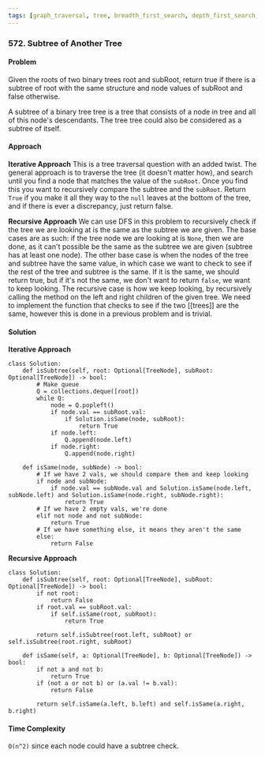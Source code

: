 ```yaml
---
tags: [graph_traversal, tree, breadth_first_search, depth_first_search, recursion]
---
```


### 572. Subtree of Another Tree

#### Problem 
Given the roots of two binary trees root and subRoot, return true if there is a subtree of root with the same structure and node values of subRoot and false otherwise.

A subtree of a binary tree tree is a tree that consists of a node in tree and all of this node's descendants. The tree tree could also be considered as a subtree of itself.

#### Approach
**Iterative Approach**
This is a tree traversal question with an added twist. The general approach is to traverse the tree (it doesn't matter how), and search until you find a node that matches the value of the `subRoot`. Once you find this you want to recursively compare the subtree and the `subRoot`. Return `True` if you make it all they way to the `null` leaves at the bottom of the tree, and if there is ever a discrepancy, just return false. 

**Recursive Approach**
We can use DFS in this problem to recursively check if the tree we are looking at is the same as the subtree we are given. The base cases are as such: if the tree node we are looking at is `None`, then we are done, as it can't possible be the same as the subtree we are given (subtree has at least one node). The other base case is when the nodes of the tree and subtree have the same value, in which case we want to check to see if the rest of the tree and subtree is the same. If it is the same, we should return true, but if it's not the same, we don't want to return `false`, we want to keep looking.
The recursive case is how we keep looking, by recursively calling the method on the left and right children of the given tree. 
We need to implement the function that checks to see if the two [[trees]] are the same, however this is done in a previous problem and is trivial. 
#### Solution
**Iterative Approach**
```
class Solution:
    def isSubtree(self, root: Optional[TreeNode], subRoot: Optional[TreeNode]) -> bool:
        # Make queue
        Q = collections.deque([root])
        while Q:
            node = Q.popleft()
            if node.val == subRoot.val:
                if Solution.isSame(node, subRoot):
                    return True
            if node.left:
                Q.append(node.left)
            if node.right:
                Q.append(node.right)
        
    def isSame(node, subNode) -> bool:
        # If we have 2 vals, we should compare them and keep looking
        if node and subNode:
            if node.val == subNode.val and Solution.isSame(node.left, subNode.left) and Solution.isSame(node.right, subNode.right):
                return True
        # If we have 2 empty vals, we're done
        elif not node and not subNode:
            return True
        # If we have something else, it means they aren't the same
        else:
            return False
```

**Recursive Approach**
```
class Solution:
    def isSubtree(self, root: Optional[TreeNode], subRoot: Optional[TreeNode]) -> bool:
        if not root:
            return False
        if root.val == subRoot.val:
            if self.isSame(root, subRoot):
                return True
        
        return self.isSubtree(root.left, subRoot) or self.isSubtree(root.right, subRoot)

    def isSame(self, a: Optional[TreeNode], b: Optional[TreeNode]) -> bool:
        if not a and not b:
            return True
        if (not a or not b) or (a.val != b.val):
            return False
        
        return self.isSame(a.left, b.left) and self.isSame(a.right, b.right)
```

#### Time Complexity 
`O(n^2)` since each node could have a subtree check.